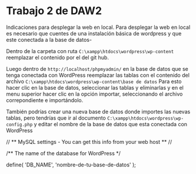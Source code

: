 # Trabajo 2 de DAW2

Indicaciones para desplegar la web en local.
Para desplegar la web en local es necesario que cuentes de una instalación básica de wordpress y que este conectada a la base de datos-

Dentro de la carpeta con ruta `C:\xampp\htdocs\wordpress\wp-content` reemplazar el contenido por el del git hub.

Luego dentro de `http://localhost/phpmyadmin/` en la base de datos que se tenga conectada con WordPress reemplazar las tablas con el contenido del archivo `C:\xampp\htdocs\wordpress\wp-content\base de datos`
Para esto hacer clic en la base de datos, seleccionar las tablas y eliminarlas y en el menu superior hacer clic en la opción importar, 
seleccionando el archivo correpondiente e importándolo.

También podrías crear una nueva base de datos donde importes las nuevas tablas, 
pero tendrías que ir al documento `C:\xampp\htdocs\wordpress\wp-config.php` y 
editar el nombre de la base de datos que esta conectada con WordPress

// ** MySQL settings - You can get this info from your web host ** //

/** The name of the database for WordPress */

define( 'DB_NAME', 'nombre-de-tu-base-de-datos' );

